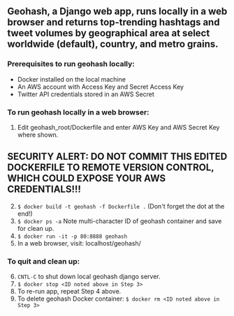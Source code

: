## Geohash, a Django web app, runs locally in a web browser and returns top-trending hashtags and tweet volumes by geographical area at select worldwide (default), country, and metro grains.

### Prerequisites to run geohash locally:

* Docker installed on the local machine
* An AWS account with Access Key and Secret Access Key
* Twitter API credentials stored in an AWS Secret

### To run geohash locally in a web browser:
1) Edit geohash_root/Dockerfile and enter AWS Key and AWS Secret Key where shown.
## SECURITY ALERT: DO NOT COMMIT THIS EDITED DOCKERFILE TO REMOTE VERSION CONTROL, WHICH COULD EXPOSE YOUR AWS CREDENTIALS!!!
2) `$ docker build -t geohash -f Dockerfile .` (Don't forget the dot at the end!)
3) `$ docker ps -a` Note multi-character ID of geohash container and save for clean up.
4) `$ docker run -it -p 80:8888 geohash`
5) In a web browser, visit: localhost/geohash/

### To quit and clean up:
6) `CNTL-C` to shut down local geohash django server.
7) `$ docker stop <ID noted above in Step 3>`
8) To re-run app, repeat Step 4 above.
9) To delete geohash Docker container: `$ docker rm <ID noted above in Step 3>`
